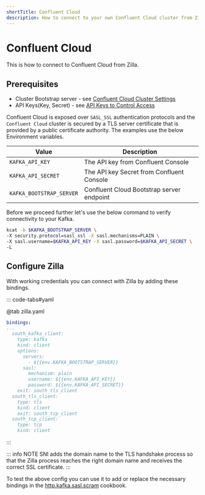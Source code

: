 ```yaml
---
shortTitle: Confluent Cloud
description: How to connect to your own Confluent Cloud cluster from Zilla.
---
```


# Confluent Cloud

This is how to connect to Confluent Cloud from Zilla.

## Prerequisites

- Cluster Bootstrap server - see [Confluent Cloud Cluster Settings](https://docs.confluent.io/cloud/current/clusters/broker-config.html)
- API Keys(Key, Secret) - see [API Keys to Control Access](https://docs.confluent.io/cloud/current/access-management/authenticate/api-keys/api-keys.html)

Confluent Cloud is exposed over `SASL_SSL` authentication protocols and the `Confluent Cloud` cluster is secured by a TLS server certificate that is provided by a public certificate authority. The examples use the below Environment variables.

| Value                    | Description                               |
| ------------------------ | ----------------------------------------- |
| `KAFKA_API_KEY`          | The API key from Confluent Console        |
| `KAFKA_API_SECRET`       | The API key Secret from Confluent Console |
| `KAFKA_BOOTSTRAP_SERVER` | Confluent Cloud Bootstrap server endpoint |

Before we proceed further let's use the below command to verify connectivity to your Kafka.

```bash
kcat -b $KAFKA_BOOTSTRAP_SERVER \
-X security.protocol=sasl_ssl -X sasl.mechanisms=PLAIN \
-X sasl.username=$KAFKA_API_KEY -X sasl.password=$KAFKA_API_SECRET \
-L
```

## Configure Zilla

With working credentials you can connect with Zilla by adding these bindings.

::: code-tabs#yaml

@tab zilla.yaml

```yaml
bindings:
...
  south_kafka_client:
    type: kafka
    kind: client
    options:
      servers:
        - ${{env.KAFKA_BOOTSTRAP_SERVER}}
      sasl:
        mechanism: plain
        username: ${{env.KAFKA_API_KEY}}
        password: ${{env.KAFKA_API_SECRET}}
    exit: south_tls_client
  south_tls_client:
    type: tls
    kind: client
    exit: south_tcp_client
  south_tcp_client:
    type: tcp
    kind: client
```

:::

::: info NOTE
SNI adds the domain name to the TLS handshake process so that the Zilla process reaches the right domain name and receives the correct SSL certificate.
:::

To test the above config you can use it to add or replace the necessary bindings in the [http.kafka.sasl.scram](https://github.com/aklivity/zilla-docs/releases/latest/download/http.kafka.sasl.scram.tar.gz) cookbook.
